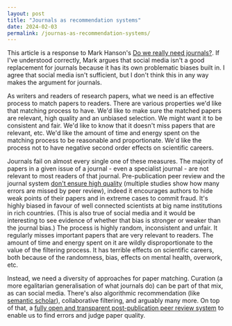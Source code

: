 ```yaml
---
layout: post
title: "Journals as recommendation systems"
date: 2024-02-03
permalink: /journas-as-recommendation-systems/
---
```


This article is a response to Mark Hanson's [Do we really need journals?](https://mahansonresearch.weebly.com/blog/do-we-really-need-journals). If I've understood correctly, Mark argues that social media isn't a good replacement for journals because it has its own problematic biases built in. I agree that social media isn't sufficient, but I don't think this in any way makes the argument for journals.

As writers and readers of research papers, what we need is an effective process to match papers to readers. There are various properties we'd like that matching process to have. We'd like to make sure the matched papers are relevant, high quality and an unbiased selection. We might want it to be consistent and fair. We'd like to know that it doesn't miss papers that are relevant, etc. We'd like the amount of time and energy spent on the matching process to be reasonable and proportionate. We'd like the process not to have negative second order effects on scientific careers.

Journals fail on almost every single one of these measures. The majority of papers in a given issue of a journal - even a specialist journal - are not relevant to most readers of that journal. Pre-publication peer review and the journal system [don't ensure high quality](https://thesamovar.github.io/zavarka/ending-support-for-legacy-academic-publishing/) (multiple studies show how many errors are missed by peer review), indeed it encourages authors to hide weak points of their papers and in extreme cases to commit fraud. It's highly biased in favour of well connected scientists at big name institutions in rich countries. (This is also true of social media and it would be interesting to see evidence of whether that bias is stronger or weaker than the journal bias.) The process is highly random, inconsistent and unfair. It regularly misses important papers that are very relevant to readers. The amount of time and energy spent on it are wildly disproportionate to the value of the filtering process. It has terrible effects on scientific careers, both because of the randomness, bias, effects on mental health, overwork, etc.

Instead, we need a diversity of approaches for paper matching. Curation (a more egalitarian generalisation of what journals do) can be part of that mix, as can social media. There's also algorithmic recommendation (like [semantic scholar](https://www.semanticscholar.org/)), collaborative filtering, and arguably many more. On top of that, a [fully open and transparent post-publication peer review system](https://thesamovar.github.io/zavarka/future-of-peer-review/) to enable us to find errors and judge paper quality.